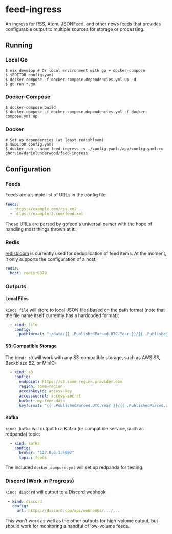 # feed-ingress

An ingress for RSS, Atom, JSONFeed, and other news feeds that provides configurable output to multiple sources for storage or processing.

## Running

### Local Go

```shell
$ nix develop # Or local environment with go + docker-compose
$ $EDITOR config.yaml
$ docker-compose -f docker-compose.dependencies.yml up -d
$ go run *.go
```

### Docker-Compose

```shell
$ docker-compose build
$ docker-compose -f docker-compose.dependencies.yml -f docker-compose.yml up
```

### Docker

```shell
# Set up dependencies (at least redisbloom)
$ $EDITOR config.yaml
$ docker run --name feed-ingress -v ./config.yaml:/app/config.yaml:ro ghcr.io/danielunderwood/feed-ingress
```

## Configuration

### Feeds

Feeds are a simple list of URLs in the config file:

```yaml
feeds:
  - https://example.com/rss.xml
  - https://example-2.com/feed.xml
```

These URLs are parsed by [gofeed's universal parser](https://github.com/mmcdole/gofeed#universal-feed-parser-1) with the hope of handling most things thrown at it.

### Redis

[redisbloom](https://oss.redis.com/redisbloom/) is currently used for deduplication of feed items. At the moment, it only supports the configuration of a host:

```yaml
redis:
  host: redis:6379
```

### Outputs

#### Local Files

`kind: file` will store to local JSON files based on the path format (note that the file name itself currently has a hardcoded format):

```yaml
  - kind: file
    config:
      pathformat: "./data/{{ .PublishedParsed.UTC.Year }}/{{ .PublishedParsed.UTC.Month }}/{{ .PublishedParsed.UTC.Day }}"
```

#### S3-Compatible Storage

The `kind: s3` will work with any S3-compatible storage, such as AWS S3, Backblaze B2, or MinIO:

```yaml
  - kind: s3
    config:
      endpoint: https://s3.some-region.provider.com
      region: some-region
      accesskeyid: access-key
      accesssecret: access-secret
      bucket: my-feed-data
      keyformat: "{{ .PublishedParsed.UTC.Year }}/{{ .PublishedParsed.UTC.Month }}/{{ .PublishedParsed.UTC.Day }}"
```

#### Kafka

`kind: kafka` will output to a Kafka (or compatible service, such as redpanda) topic:

```yaml
  - kind: kafka
    config:
      broker: "127.0.0.1:9092"
      topic: feeds
```

The included `docker-compose.yml` will set up redpanda for testing.

### Discord (Work in Progress)

`kind: discord` will output to a Discord webhook:

```yaml
 - kind: discord
   config:
     url: https://discord.com/api/webhooks/.../...
```

This won't work as well as the other outputs for high-volume output, but should work for monitoring a handful of low-volume feeds.